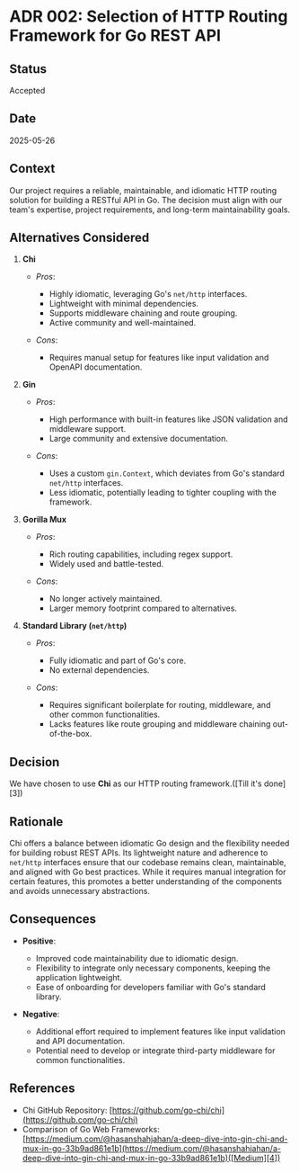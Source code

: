 # ADR 002: Selection of HTTP Routing Framework for Go REST API

## Status

Accepted

## Date

2025-05-26

## Context

Our project requires a reliable, maintainable, and idiomatic HTTP routing solution for building a RESTful API in Go. The decision must align with our team's expertise, project requirements, and long-term maintainability goals.

## Alternatives Considered

1. **Chi**

   * *Pros*:

     * Highly idiomatic, leveraging Go's `net/http` interfaces.
     * Lightweight with minimal dependencies.
     * Supports middleware chaining and route grouping.
     * Active community and well-maintained.
   * *Cons*:

     * Requires manual setup for features like input validation and OpenAPI documentation.

2. **Gin**

   * *Pros*:

     * High performance with built-in features like JSON validation and middleware support.
     * Large community and extensive documentation.
   * *Cons*:

     * Uses a custom `gin.Context`, which deviates from Go's standard `net/http` interfaces.
     * Less idiomatic, potentially leading to tighter coupling with the framework.

3. **Gorilla Mux**

   * *Pros*:

     * Rich routing capabilities, including regex support.
     * Widely used and battle-tested.
   * *Cons*:

     * No longer actively maintained.
     * Larger memory footprint compared to alternatives.

4. **Standard Library (`net/http`)**

   * *Pros*:

     * Fully idiomatic and part of Go's core.
     * No external dependencies.
   * *Cons*:

     * Requires significant boilerplate for routing, middleware, and other common functionalities.
     * Lacks features like route grouping and middleware chaining out-of-the-box.

## Decision

We have chosen to use **Chi** as our HTTP routing framework.([Till it's done][3])

## Rationale

Chi offers a balance between idiomatic Go design and the flexibility needed for building robust REST APIs. Its lightweight nature and adherence to `net/http` interfaces ensure that our codebase remains clean, maintainable, and aligned with Go best practices. While it requires manual integration for certain features, this promotes a better understanding of the components and avoids unnecessary abstractions.

## Consequences

* **Positive**:

  * Improved code maintainability due to idiomatic design.
  * Flexibility to integrate only necessary components, keeping the application lightweight.
  * Ease of onboarding for developers familiar with Go's standard library.

* **Negative**:

  * Additional effort required to implement features like input validation and API documentation.
  * Potential need to develop or integrate third-party middleware for common functionalities.

## References

* Chi GitHub Repository: [https://github.com/go-chi/chi](https://github.com/go-chi/chi)
* Comparison of Go Web Frameworks: [https://medium.com/@hasanshahjahan/a-deep-dive-into-gin-chi-and-mux-in-go-33b9ad861e1b](https://medium.com/@hasanshahjahan/a-deep-dive-into-gin-chi-and-mux-in-go-33b9ad861e1b)([Medium][4])
